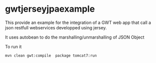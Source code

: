 gwtjerseyjpaexample
===================

This provide an example for the integration of a GWT web app that call a json restfull webservices developped using jersey. 

It uses autobean to do the marshalling/unmarshalling of JSON Object

To run it

```bash
mvn clean gwt:compile  package tomcat7:run
